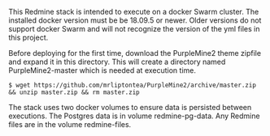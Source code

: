 This Redmine stack is intended to execute on a docker Swarm cluster. The
installed docker version must be be 18.09.5 or newer. Older versions do not support
docker Swarm and will not recognize the version of the yml files in this
project.

Before deploying for the first time, download the PurpleMine2 theme zipfile
and expand it in this directory. This will create a directory named
PurpleMine2-master which is needed at execution time.
```
$ wget https://github.com/mrliptontea/PurpleMine2/archive/master.zip && unzip master.zip && rm master.zip
```

The stack uses two docker volumes to ensure data is persisted between executions.
The Postgres data is in volume redmine-pg-data. Any Redmine files are in the
volume redmine-files.
